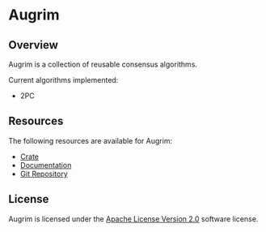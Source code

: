 # Augrim

## Overview

Augrim is a collection of reusable consensus algorithms.

Current algorithms implemented:

* 2PC

## Resources

The following resources are available for Augrim:

  * [Crate](https://crates.io/crates/augrim)
  * [Documentation](https://augrim.org/)
  * [Git Repository](https://github.com/augrim/augrim)

## License

Augrim is licensed under the [Apache License Version 2.0](LICENSE) software
license.
